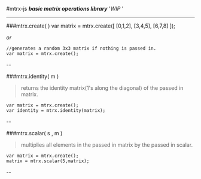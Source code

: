 #mtrx-js 
***basic matrix operations library*** '*WIP* '

---

###mtrx.create( )
	var matrix = mtrx.create([
		[0,1,2],
		[3,4,5],
		[6,7,8]
	]);
	
*or*

	//generates a random 3x3 matrix if nothing is passed in.
	var matrix = mtrx.create();
	
--

###mtrx.identity( m )
>returns the identity matrix(1's along the diagonal) of the passed in matrix.

	var matrix = mtrx.create();
	var identity = mtrx.identity(matrix);
	
--

###mtrx.scalar( s , m )
>multiplies all elements in the passed in matrix by the passed in  scalar.

	var matrix = mtrx.create();
	matrix = mtrx.scalar(5,matrix);

--

